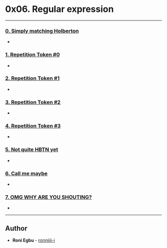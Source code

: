 # 0x06. Regular expression


---

### [0. Simply matching Holberton](./0-simply_match_holberton.rb)
* 


### [1. Repetition Token #0](./1-repetition_token_0.rb)
* 


### [2. Repetition Token #1](./2-repetition_token_1.rb)
* 


### [3. Repetition Token #2](./3-repetition_token_2.rb)
* 


### [4. Repetition Token #3](./4-repetition_token_3.rb)
* 


### [5. Not quite HBTN yet](./5-beginning_and_end.rb)
* 


### [6. Call me maybe](./6-phone_number.rb)
* 


### [7. OMG WHY ARE YOU SHOUTING?](./7-OMG_WHY_ARE_YOU_SHOUTING.rb)
* 

---

## Author
* **Roni Egbu** - [ronniiii-i](https://github.com/ronniiii-i)
